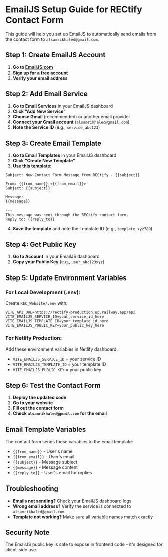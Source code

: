 # EmailJS Setup Guide for RECtify Contact Form

This guide will help you set up EmailJS to automatically send emails from the contact form to `alsamrikhaled@gmail.com`.

## Step 1: Create EmailJS Account

1. **Go to [EmailJS.com](https://www.emailjs.com/)**
2. **Sign up for a free account**
3. **Verify your email address**

## Step 2: Add Email Service

1. **Go to Email Services** in your EmailJS dashboard
2. **Click "Add New Service"**
3. **Choose Gmail** (recommended) or another email provider
4. **Connect your Gmail account** (`alsamrikhaled@gmail.com`)
5. **Note the Service ID** (e.g., `service_abc123`)

## Step 3: Create Email Template

1. **Go to Email Templates** in your EmailJS dashboard
2. **Click "Create New Template"**
3. **Use this template:**

```
Subject: New Contact Form Message from RECtify - {{subject}}

From: {{from_name}} <{{from_email}}>
Subject: {{subject}}

Message:
{{message}}

---
This message was sent through the RECtify contact form.
Reply to: {{reply_to}}
```

4. **Save the template** and note the Template ID (e.g., `template_xyz789`)

## Step 4: Get Public Key

1. **Go to Account** in your EmailJS dashboard
2. **Copy your Public Key** (e.g., `user_abc123xyz`)

## Step 5: Update Environment Variables

### For Local Development (.env):
Create `REC_Website/.env` with:
```env
VITE_API_URL=https://rectify-production.up.railway.app/api
VITE_EMAILJS_SERVICE_ID=your_service_id_here
VITE_EMAILJS_TEMPLATE_ID=your_template_id_here
VITE_EMAILJS_PUBLIC_KEY=your_public_key_here
```

### For Netlify Production:
Add these environment variables in Netlify dashboard:
- `VITE_EMAILJS_SERVICE_ID` = your service ID
- `VITE_EMAILJS_TEMPLATE_ID` = your template ID  
- `VITE_EMAILJS_PUBLIC_KEY` = your public key

## Step 6: Test the Contact Form

1. **Deploy the updated code**
2. **Go to your website**
3. **Fill out the contact form**
4. **Check `alsamrikhaled@gmail.com` for the email**

## Email Template Variables

The contact form sends these variables to the email template:
- `{{from_name}}` - User's name
- `{{from_email}}` - User's email
- `{{subject}}` - Message subject
- `{{message}}` - Message content
- `{{reply_to}}` - User's email for replies

## Troubleshooting

- **Emails not sending?** Check your EmailJS dashboard logs
- **Wrong email address?** Verify the service is connected to `alsamrikhaled@gmail.com`
- **Template not working?** Make sure all variable names match exactly

## Security Note

The EmailJS public key is safe to expose in frontend code - it's designed for client-side use.
